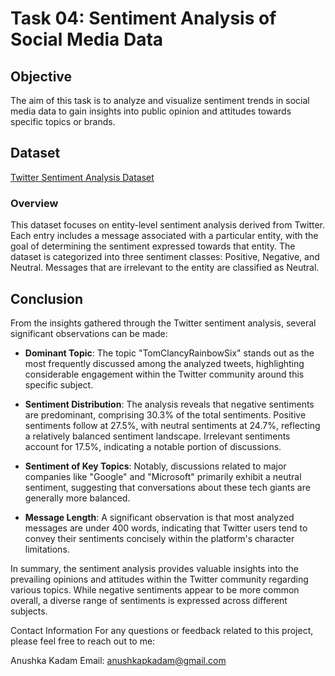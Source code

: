 # Task 04: Sentiment Analysis of Social Media Data

## Objective
The aim of this task is to analyze and visualize sentiment trends in social media data to gain insights into public opinion and attitudes towards specific topics or brands.

## Dataset
[Twitter Sentiment Analysis Dataset]()

### Overview
This dataset focuses on entity-level sentiment analysis derived from Twitter. Each entry includes a message associated with a particular entity, with the goal of determining the sentiment expressed towards that entity. The dataset is categorized into three sentiment classes: Positive, Negative, and Neutral. Messages that are irrelevant to the entity are classified as Neutral.

## Conclusion
From the insights gathered through the Twitter sentiment analysis, several significant observations can be made:

- **Dominant Topic**: The topic "TomClancyRainbowSix" stands out as the most frequently discussed among the analyzed tweets, highlighting considerable engagement within the Twitter community around this specific subject.

- **Sentiment Distribution**: The analysis reveals that negative sentiments are predominant, comprising 30.3% of the total sentiments. Positive sentiments follow at 27.5%, with neutral sentiments at 24.7%, reflecting a relatively balanced sentiment landscape. Irrelevant sentiments account for 17.5%, indicating a notable portion of discussions.

- **Sentiment of Key Topics**: Notably, discussions related to major companies like "Google" and "Microsoft" primarily exhibit a neutral sentiment, suggesting that conversations about these tech giants are generally more balanced.

- **Message Length**: A significant observation is that most analyzed messages are under 400 words, indicating that Twitter users tend to convey their sentiments concisely within the platform's character limitations.

In summary, the sentiment analysis provides valuable insights into the prevailing opinions and attitudes within the Twitter community regarding various topics. While negative sentiments appear to be more common overall, a diverse range of sentiments is expressed across different subjects.

Contact Information
For any questions or feedback related to this project, please feel free to reach out to me:

Anushka Kadam
Email: anushkapkadam@gmail.com
